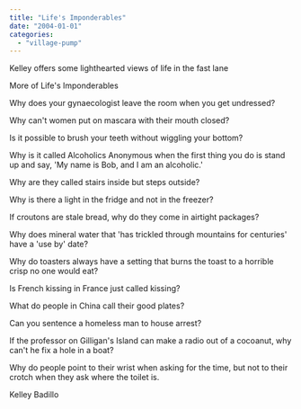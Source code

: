 ```yaml
---
title: "Life's Imponderables"
date: "2004-01-01"
categories: 
  - "village-pump"
---
```


Kelley offers some lighthearted views of life in the fast lane

More of Life's Imponderables

Why does your gynaecologist leave the room when you get undressed?

Why can't women put on mascara with their mouth closed?

Is it possible to brush your teeth without wiggling your bottom?

Why is it called Alcoholics Anonymous when the first thing you do is stand up and say, 'My name is Bob, and I am an alcoholic.'

Why are they called stairs inside but steps outside?

Why is there a light in the fridge and not in the freezer?

If croutons are stale bread, why do they come in airtight packages?

Why does mineral water that 'has trickled through mountains for centuries' have a 'use by' date?

Why do toasters always have a setting that burns the toast to a horrible crisp no one would eat?

Is French kissing in France just called kissing?

What do people in China call their good plates?

Can you sentence a homeless man to house arrest?

If the professor on Gilligan's Island can make a radio out of a cocoanut, why can't he fix a hole in a boat?

Why do people point to their wrist when asking for the time, but not to their crotch when they ask where the toilet is.

Kelley Badillo
